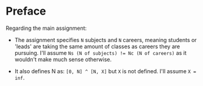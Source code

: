 # Preface

Regarding the main assignment:

* The assignment specifies `N` subjects and `N` careers, meaning students or 'leads' are taking the same 
amount of classes as careers they are pursuing. I'll assume `Ns (N of subjects) != Nc (N of careers)` as it wouldn't make much sense otherwise. 

* It also defines N as: `[0, N] ^ [N, X]` but `X` is not defined. I'll assume `X = inf`.

